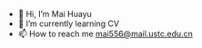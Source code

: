 - 👋 Hi, I’m Mai Huayu
- 🌱 I’m currently learning CV
- 📫 How to reach me mai556@mail.ustc.edu.cn
<!---
mai556/mai556 is a ✨ special ✨ repository because its `README.md` (this file) appears on your GitHub profile.
You can click the Preview link to take a look at your changes.
--->
